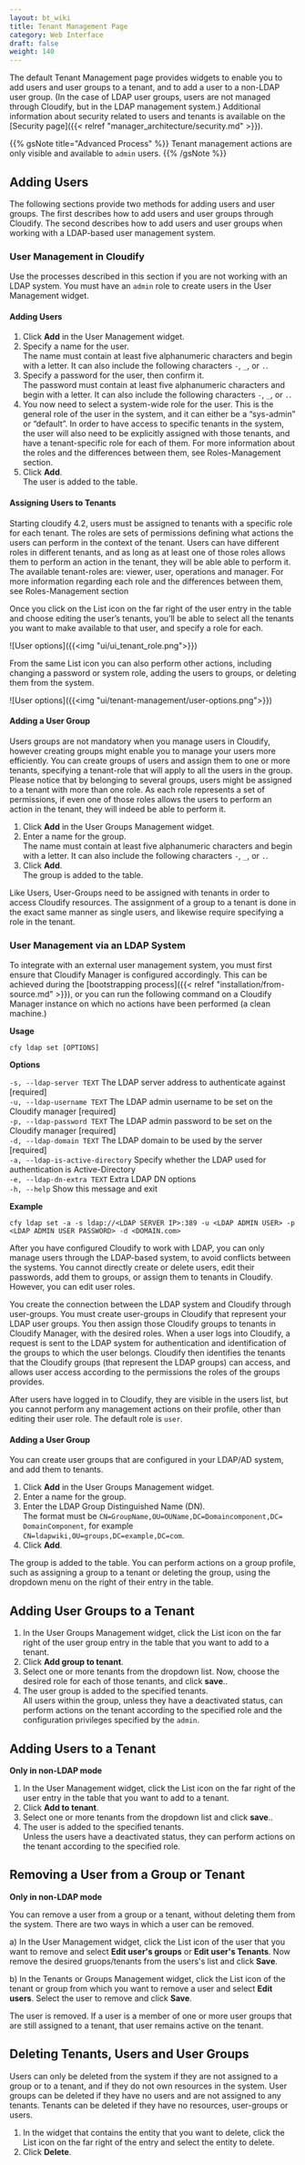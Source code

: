 ```yaml
---
layout: bt_wiki
title: Tenant Management Page
category: Web Interface
draft: false
weight: 140
---
```


The default Tenant Management page provides widgets to enable you to add users and user groups to a tenant, and to add a user to a non-LDAP user group. (In the case of LDAP user groups, users are not managed through Cloudify, but in the LDAP management system.) Additional information about security related to users and tenants is available on the [Security page]({{< relref "manager_architecture/security.md" >}}).

{{% gsNote title="Advanced Process" %}}
Tenant management actions are only visible and available to `admin` users.
{{% /gsNote %}}

## Adding Users

The following sections provide two methods for adding users and user groups. The first describes how to add users and user groups through Cloudify. The second describes how to add users and user groups when working with a LDAP-based user management system.

### User Management in Cloudify

Use the processes described in this section if you are not working with an LDAP system. You must have an `admin` role to create users in the User Management widget.

#### Adding Users

1. Click **Add** in the User Management widget.
2. Specify a name for the user.   
   The name must contain at least five alphanumeric characters and begin with a letter. It can also include the following characters `-`, `_`, or `.`. 
3. Specify a password for the user, then confirm it.   
   The password must contain at least five alphanumeric characters and begin with a letter. It can also include the following characters `-`, `_`, or `.`. 
4. You now need to select a system-wide role for the user. This is the general role of the user in the system, and it can      either be a “sys-admin” or “default”. In order to have access to specific tenants in the system, the user will also need  to be explicitly assigned with those tenants, and have a tenant-specific role for each of them. For more information about the roles and the differences between them, see Roles-Management section. 
5. Click **Add**.   
   The user is added to the table.


#### Assigning Users to Tenants
Starting cloudify 4.2, users must be assigned to tenants with a specific role for each tenant. The roles are sets of permissions defining what actions the users can perform in the context of the tenant. Users can have different roles in different tenants, and as long as at least one of those roles allows them to perform an action in the tenant, they will be able able to perform it. The available tenant-roles are: viewer, user, operations and manager. For more information regarding each role and the differences between them, see Roles-Management section

Once you click on the List icon on the far right of the user entry in the table and choose editing the user’s tenants, you’ll be able to select all the tenants you want to make available to that user, and specify a role for each. 

![User options]({{<img "ui/ui_tenant_role.png">}})

From the same List icon you can also perform other actions, including changing a password or system role, adding the users to groups, or deleting them from the system.

![User options]({{<img "ui/tenant-management/user-options.png">}})

#### Adding a User Group

Users groups are not mandatory when you manage users in Cloudify, however creating groups might enable you to manage your users more efficiently. You can create groups of users and assign them to one or more tenants, specifying a tenant-role that will apply to all the users in the group. 
Please notice that by belonging to several groups, users might be assigned to a tenant with more than one role. As each role represents a set of permissions, if even one of those roles allows the users to perform an action in the tenant, they will indeed be able to perform it.

1. Click **Add** in the User Groups Management widget.
2. Enter a name for the group.   
   The name must contain at least five alphanumeric characters and begin with a letter. It can also include the following characters `-`, `_`, or `.`. 
3. Click **Add**.<br>
The group is added to the table.

Like Users, User-Groups need to be assigned with tenants in order to access Cloudify resources. The assignment of a group to a tenant is done in the exact same manner as single users, and likewise require specifying a role in the tenant. 

### User Management via an LDAP System

To integrate with an external user management system, you must first ensure that Cloudify Manager is configured accordingly. This can be achieved during the [bootstrapping process]({{< relref "installation/from-source.md" >}}), or you can run the following command on a Cloudify Manager instance on which no actions have been performed (a clean machine.)

**Usage**

```cfy ldap set [OPTIONS]```

**Options**

```-s, --ldap-server TEXT```          The LDAP server address to authenticate against  [required]<br>
```-u, --ldap-username TEXT```        The LDAP admin username to be set on the Cloudify manager  [required]<br>
```-p, --ldap-password TEXT```        The LDAP admin password to be set on the Cloudify manager  [required]<br>
```-d, --ldap-domain TEXT```          The LDAP domain to be used by the server [required]<br>
```-a, --ldap-is-active-directory```  Specify whether the LDAP used for authentication is Active-Directory<br>
```-e, --ldap-dn-extra TEXT```        Extra LDAP DN options<br>
```-h, --help```                      Show this message and exit<br>


**Example**

```cfy ldap set -a -s ldap://<LDAP SERVER IP>:389 -u <LDAP ADMIN USER> -p <LDAP ADMIN USER PASSWORD> -d <DOMAIN.com>```

After you have configured Cloudify to work with LDAP, you can only manage users through the LDAP-based system, to avoid conflicts between the systems. You cannot directly create or delete users, edit their passwords, add them to groups, or assign them to tenants in Cloudify. However, you can edit user roles.

You create the connection between the LDAP system and Cloudify through user-groups. You must create user-groups in Cloudify that represent your LDAP user groups. You then assign those Cloudify groups to tenants in Cloudify Manager, with the desired roles. When a user logs into Cloudify, a request is sent to the LDAP system for authentication and identification of the groups to which the user belongs. Cloudify then identifies the tenants that the Cloudify groups (that represent the LDAP groups) can access, and allows user access according to the permissions the roles of the groups provides. 

After users have logged in to Cloudify, they are visible in the users list, but you cannot perform any management actions on their profile, other than editing their user role. The default role is `user`.

#### Adding a User Group
You can create user groups that are configured in your LDAP/AD system, and add them to tenants. 

1. Click **Add** in the User Groups Management widget.
2. Enter a name for the group.
3. Enter the LDAP Group Distinguished Name (DN).   
   The format must be `CN=GroupName,OU=OUName,DC=Domaincomponent,DC= DomainComponent`, for example `CN=ldapwiki,OU=groups,DC=example,DC=com`.
4. Click **Add**.<br>

The group is added to the table. You can perform actions on a group profile, such as assigning a group to a tenant or deleting the group,  using the dropdown menu on the right of their entry in the table.

## Adding User Groups to a Tenant

1. In the User Groups Management widget, click the List icon on the far right of the user group entry in the table that you want to add to a tenant.
2. Click **Add group to tenant**.
3. Select one or more tenants from the dropdown list. Now, choose the desired role for each of those tenants, and click **save**..
4. The user group is added to the specified tenants.   
   All users within the group, unless they have a deactivated status, can perform actions on the tenant according to the specified role and the configuration privileges specified by the `admin`.

## Adding Users to a Tenant 
**Only in non-LDAP mode**

1. In the User Management widget, click the List icon on the far right of the user entry in the table that you want to add to a tenant.
2. Click **Add to tenant**.
3. Select one or more tenants from the dropdown list and click **save**..
4. The user is added to the specified tenants.   
   Unless the users have a deactivated status, they can perform actions on the tenant according to the specified role.

## Removing a User from a Group or Tenant 
**Only in non-LDAP mode**

You can remove a user from a group or a tenant, without deleting them from the system. There are two ways in which a user can be removed.

a) In the User Management widget, click the List icon of the user that you want to remove and select **Edit user's groups** or **Edit user's Tenants**. Now remove the desired gruops/tenants from the users's list and click **Save**. 

b) In the Tenants or Groups Management widget, click the List icon of the tenant or group from which you want to remove a user and select **Edit users**. Select the user to remove and click **Save**.

The user is removed. If a user is a member of one or more user groups that are still assigned to a tenant, that user remains active on the tenant.

## Deleting Tenants, Users and User Groups

Users can only be deleted from the system if they are not assigned to a group or to a tenant, and if they do not own resources in the system. User groups can be deleted if they have no users and are not assigned to any tenants. Tenants can be deleted if they have no resources, user-groups or users.

1. In the widget that contains the entity that you want to delete, click the List icon on the far right of the entry and select the entity to delete.
2. Click **Delete**.   

 









